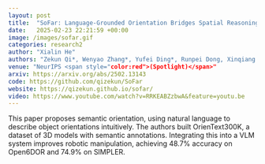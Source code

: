```yaml
---
layout: post
title:  "SoFar: Language-Grounded Orientation Bridges Spatial Reasoning and Object Manipulation"
date:   2025-02-23 22:21:59 +00:00
image: /images/sofar.gif
categories: research2
author: "Xialin He"
authors: "Zekun Qi*, Wenyao Zhang*, Yufei Ding*, Runpei Dong, Xinqiang Yu, Jingwen Li, Lingyun Xu, Baoyu Li, <strong>Xialin He</strong>, Guofan Fan, Jiazhao Zhang, Jiawei He, Jiayuan Gu, Xin Jin, Kaisheng Ma, Zhizheng Zhang, He Wang, Li Yi"
venue: "NeurIPS <span style="color:red">(Spotlight)</span>"
arxiv: https://arxiv.org/abs/2502.13143
code: https://github.com/qizekun/SoFar
website: https://qizekun.github.io/sofar/
video: https://www.youtube.com/watch?v=RRKEABZzbwA&feature=youtu.be
---
```

This paper proposes semantic orientation, using natural language to describe object orientations intuitively. The authors built OrienText300K, a dataset of 3D models with semantic annotations. Integrating this into a VLM system improves robotic manipulation, achieving 48.7% accuracy on Open6DOR and 74.9% on SIMPLER.